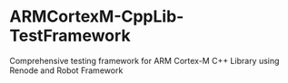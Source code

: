 # ARMCortexM-CppLib-TestFramework
Comprehensive testing framework for ARM Cortex-M C++ Library using Renode and Robot Framework
